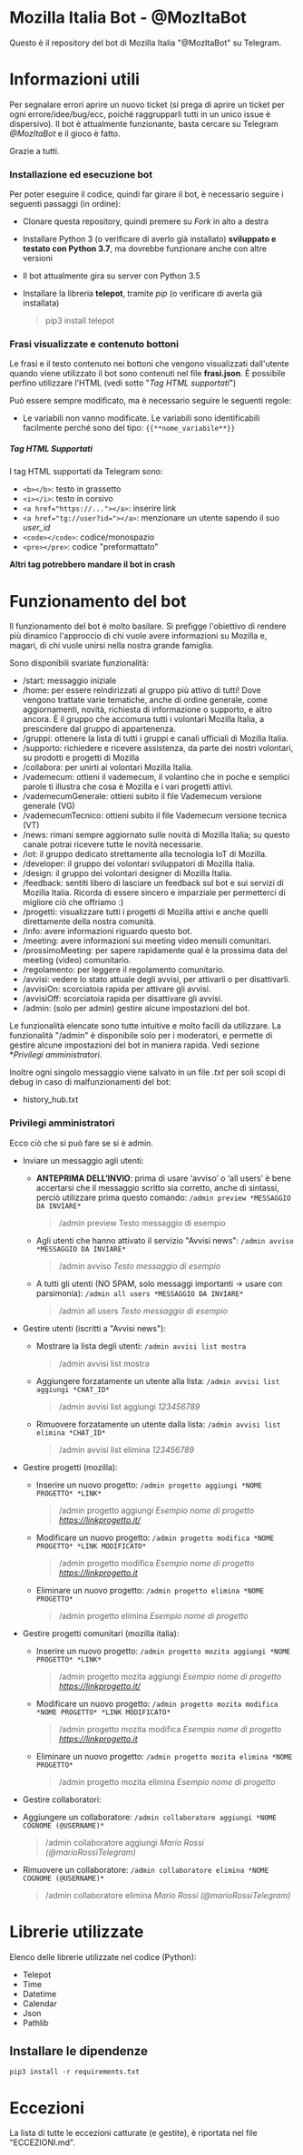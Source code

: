 # Mozilla Italia Bot - @MozItaBot
Questo è il repository del bot di Mozilla Italia "@MozItaBot" su Telegram.


# Informazioni utili
Per segnalare errori aprire un nuovo ticket (si prega di aprire un ticket per ogni errore/idee/bug/ecc, poiché raggrupparli tutti in un unico issue è dispersivo).
Il bot è attualmente funzionante, basta cercare su Telegram _@MozItaBot_ e il gioco è fatto.

Grazie a tutti.

### Installazione ed esecuzione bot
Per poter eseguire il codice, quindi far girare il bot, è necessario seguire i seguenti passaggi (in ordine):
 - Clonare questa repository, quindi premere su *Fork* in alto a destra
 - Installare Python 3 (o verificare di averlo già installato) **sviluppato e testato con Python 3.7**, ma dovrebbe funzionare anche con altre versioni
 - Il bot attualmente gira su server con Python 3.5
 - Installare la libreria **telepot**, tramite *pip* (o verificare di averla già installata)

   > pip3 install telepot

### Frasi visualizzate e contenuto bottoni

Le frasi e il testo contenuto nei bottoni che vengono visualizzati dall'utente quando viene utilizzato il bot sono contenuti nel file **frasi.json**. È possibile perfino utilizzare l'HTML (vedi sotto "_Tag HTML supportati_")

Può essere sempre modificato, ma è necessario seguire le seguenti regole:

- Le variabili non vanno modificate.
  Le variabili sono identificabili facilmente perché sono del tipo: `{{**nome_variabile**}}`

##### Tag HTML Supportati

I tag HTML supportati da Telegram sono:

- `<b></b>`: testo in grassetto
- `<i></i>`: testo in corsivo
- `<a href="https://..."></a>`: inserire link
- `<a href="tg://user?id="></a>`: menzionare un utente sapendo il suo *user_id*
- `<code></code>`: codice/monospazio
- `<pre></pre>`: codice "preformattato"

**Altri tag potrebbero mandare il bot in crash**


# Funzionamento del bot
Il funzionamento del bot è molto basilare. Si prefigge l'obiettivo di rendere più dinamico l'approccio di chi vuole avere informazioni su Mozilla e, magari, di chi vuole unirsi nella nostra grande famiglia.

Sono disponibili svariate funzionalità:
 - /start: messaggio iniziale
 - /home: per essere reindirizzati al gruppo più attivo di tutti! Dove vengono trattate varie tematiche, anche di ordine generale, come aggiornamenti, novità, richiesta di informazione o supporto, e altro ancora. È il gruppo che accomuna tutti i volontari Mozilla Italia, a prescindere dal gruppo di appartenenza.
 - /gruppi: ottenere la lista di tutti i gruppi e canali ufficiali di Mozilla Italia.
 - /supporto: richiedere e ricevere assistenza, da parte dei nostri volontari, su prodotti e progetti di Mozilla
 - /collabora: per unirti ai volontari Mozilla Italia.
 - /vademecum: ottieni il vademecum, il volantino che in poche e semplici parole ti illustra che cosa è Mozilla e i vari progetti attivi.
 - /vademecumGenerale: ottieni subito il file Vademecum versione generale (VG)
 - /vademecumTecnico: ottieni subito il file Vademecum versione tecnica (VT)
 - /news: rimani sempre aggiornato sulle novità di Mozilla Italia; su questo canale potrai ricevere tutte le novità necessarie.
 - /iot: il gruppo dedicato strettamente alla tecnologia IoT di Mozilla.
 - /developer: il gruppo dei volontari sviluppatori di Mozilla Italia.
 - /design: il gruppo dei volontari designer di Mozilla Italia.
 - /feedback: sentiti libero di lasciare un feedback sul bot e sui servizi di Mozilla Italia. Ricorda di essere sincero e imparziale per permetterci di migliore ciò che offriamo :)
 - /progetti: visualizzare tutti i progetti di Mozilla attivi e anche quelli direttamente della nostra comunità.
 - /info: avere informazioni riguardo questo bot.
 - /meeting: avere informazioni sui meeting video mensili comunitari.
 - /prossimoMeeting: per sapere rapidamente qual è la prossima data del meeting (video) comunitario.
 - /regolamento: per leggere il regolamento comunitario.
 - /avvisi: vedere lo stato attuale degli avvisi, per attivarli o per disattivarli.
 - /avvisiOn: scorciatoia rapida per attivare gli avvisi.
 - /avvisiOff: scorciatoia rapida per disattivare gli avvisi.
 - /admin: (solo per admin) gestire alcune impostazioni del bot.

Le funzionalità elencate sono tutte intuitive e molto facili da utilizzare. La funzionalità "/admin" è disponibile solo per i moderatori, e permette di gestire alcune impostazioni del bot in maniera rapida. Vedi sezione **Privilegi amministratori*.

 

Inoltre ogni singolo messaggio viene salvato in un file *.txt* per soli scopi di debug in caso di malfunzionamenti del bot:
 - history_hub.txt

### Privilegi amministratori
Ecco ciò che si può fare se si è admin.
 - Inviare un messaggio agli utenti:

     - **ANTEPRIMA DELL’INVIO**: prima di usare ‘avviso’ o ‘all users’ è bene accertarsi che il messaggio scritto sia corretto, anche di sintassi, perciò utilizzare prima questo comando: `/admin preview *MESSAGGIO DA INVIARE*`

        > /admin preview Testo messaggio di esempio

      - Agli utenti che hanno attivato il servizio "Avvisi news": `/admin avviso *MESSAGGIO DA INVIARE*`

        > /admin avviso *Testo messaggio di esempio*

      - A tutti gli utenti (NO SPAM, solo messaggi importanti -> usare con parsimonia): `/admin all users *MESSAGGIO DA INVIARE*`

        > /admin all users *Testo messaggio di esempio*

 - Gestire utenti (iscritti a "Avvisi news"):

     - Mostrare la lista degli utenti: `/admin avvisi list mostra`

        > /admin avvisi list mostra

    - Aggiungere forzatamente un utente alla lista: `/admin avvisi list aggiungi *CHAT_ID*`

      > /admin avvisi list aggiungi *123456789*

    - Rimuovere forzatamente un utente dalla lista: `/admin avvisi list elimina *CHAT_ID*`

      > /admin avvisi list elimina *123456789*

 - Gestire progetti (mozilla):
    - Inserire un nuovo progetto: `/admin progetto aggiungi *NOME PROGETTO* *LINK*`

      > /admin progetto aggiungi *Esempio nome di progetto* *https://linkprogetto.it/*
    - Modificare un nuovo progetto: `/admin progetto modifica *NOME PROGETTO* *LINK MODIFICATO*`

      > /admin progetto modifica *Esempio nome di progetto* *https://linkprogetto.it*
    - Eliminare un nuovo progetto: `/admin progetto elimina *NOME PROGETTO*`

      > /admin progetto elimina *Esempio nome di progetto*

 - Gestire progetti comunitari (mozilla italia):
    - Inserire un nuovo progetto: `/admin progetto mozita aggiungi *NOME PROGETTO* *LINK*`

      > /admin progetto mozita aggiungi *Esempio nome di progetto* *https://linkprogetto.it/*
    - Modificare un nuovo progetto: `/admin progetto mozita modifica *NOME PROGETTO* *LINK MODIFICATO*`

      > /admin progetto mozita modifica *Esempio nome di progetto* *https://linkprogetto.it*
    - Eliminare un nuovo progetto: `/admin progetto mozita elimina *NOME PROGETTO*`

      > /admin progetto mozita elimina *Esempio nome di progetto*

 - Gestire collaboratori:

  - Aggiungere un collaboratore: `/admin collaboratore aggiungi *NOME COGNOME (@USERNAME)*`

    > /admin collaboratore aggiungi *Mario Rossi (@marioRossiTelegram)* 

  - Rimuovere un collaboratore: `/admin collaboratore elimina *NOME COGNOME (@USERNAME)*`

    > /admin collaboratore elimina *Mario Rossi (@marioRossiTelegram)*

# Librerie utilizzate
Elenco delle librerie utilizzate nel codice (Python):
 - Telepot
 - Time
 - Datetime
 - Calendar
 - Json
 - Pathlib

## Installare le dipendenze

`pip3 install -r requirements.txt`

# Eccezioni
La lista di tutte le eccezioni catturate (e gestite), è riportata nel file "ECCEZIONI.md".
